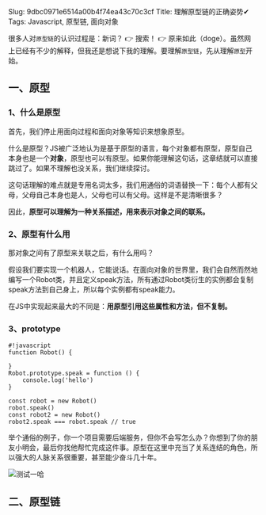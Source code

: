 Slug: 9dbc0971e6514a00b4f74ea43c70c3cf
Title: 理解原型链的正确姿势✔
Tags: Javascript, 原型链, 面向对象

很多人对<code>原型链</code>的认识过程是：新词？ 👉 搜索！ 👉 原来如此（doge）。虽然网上已经有不少的解释，但我还是想说下我的理解。要理解<code>原型链</code>，先从理解<code>原型</code>开始。

## 一、原型

### 1、什么是原型

首先，我们停止用面向过程和面向对象等知识来想象原型。

什么是原型？JS被广泛地认为是基于原型的语言，每个对象都有原型，原型自己本身也是一个<strong>对象</strong>，原型也可以有原型。如果你能理解这句话，这章结就可以直接跳过了。如果不理解也没关系，我们继续探讨。

这句话理解的难点就是专用名词太多，我们用通俗的词语替换一下：每个人都有父母，父母自己本身也是人，父母也可以有父母。这样是不是清晰很多？

因此，<strong>原型可以理解为一种关系描述，用来表示对象之间的联系。</strong>

### 2、原型有什么用

那对象之间有了原型来关联之后，有什么用吗？

假设我们要实现一个机器人，它能说话。在面向对象的世界里，我们会自然而然地编写一个Robot类，并且定义speak方法，所有通过Robot类衍生的实例都会复制speak方法到自己身上，所以每个实例都有speak能力。

在JS中实现起来最大的不同是：<strong>用原型引用这些属性和方法，但不复制。</strong>

### 3、prototype

    #!javascript
    function Robot() {

    }
    Robot.prototype.speak = function () {
        console.log('hello')
    }

    const robot = new Robot()
    robot.speak()
    const robot2 = new Robot()
    robot2.speak === robot.speak // true

举个通俗的例子，你一个项目需要后端服务，但你不会写怎么办？你想到了你的朋友小明会，最后你找他帮忙完成这件事。原型在这里中充当了关系连结的角色，所以强大的人脉关系很重要，甚至能少奋斗几十年。

![测试一哈](/theme/img/1541050381297626.gif "富婆通讯录")

## 二、原型链